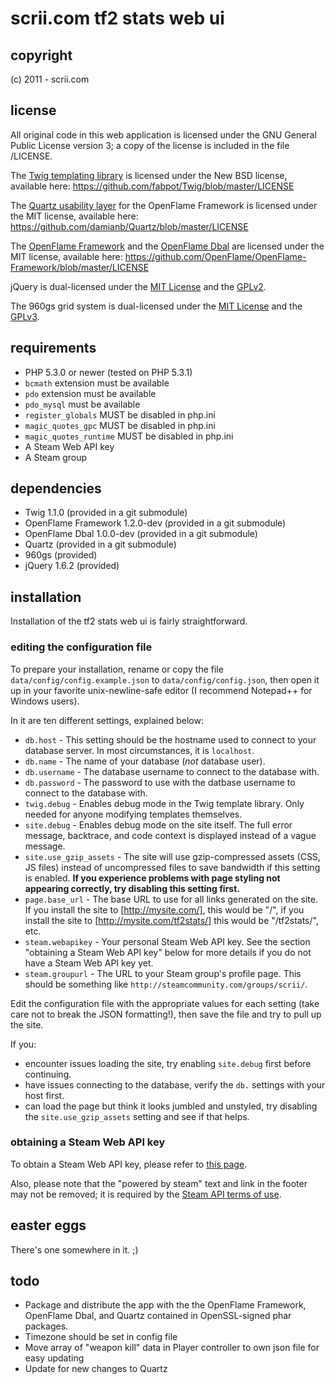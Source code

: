 # scrii.com tf2 stats web ui

## copyright

(c) 2011 - scrii.com

## license

All original code in this web application is licensed under the GNU General Public License version 3; a copy of the license is included in the file /LICENSE.

The [Twig templating library](http://twig-project.com) is licensed under the New BSD license, available here: https://github.com/fabpot/Twig/blob/master/LICENSE

The [Quartz usability layer](https://github.com/damianb/Quartz/tree/feature.injection) for the OpenFlame Framework is licensed under the MIT license, available here: https://github.com/damianb/Quartz/blob/master/LICENSE

The [OpenFlame Framework](https://github.com/OpenFlame/OpenFlame-Framework) and the [OpenFlame Dbal](https://github.com/OpenFlame/OpenFlame-Dbal) are licensed under the MIT license, available here:  https://github.com/OpenFlame/OpenFlame-Framework/blob/master/LICENSE

jQuery is dual-licensed under the [MIT License](http://github.com/jquery/jquery/blob/master/MIT-LICENSE.txt) and the [GPLv2](http://github.com/jquery/jquery/blob/master/GPL-LICENSE.txt).

The 960gs grid system is dual-licensed under the [MIT License](https://github.com/nathansmith/960-Grid-System/blob/master/licenses/MIT_license.txt) and the [GPLv3](https://github.com/nathansmith/960-Grid-System/blob/master/licenses/GPL_license.txt).

## requirements

* PHP 5.3.0 or newer (tested on PHP 5.3.1)
* `bcmath` extension must be available
* `pdo` extension must be available
* `pdo_mysql` must be available
* `register_globals` MUST be disabled in php.ini
* `magic_quotes_gpc` MUST be disabled in php.ini
* `magic_quotes_runtime` MUST be disabled in php.ini
* A Steam Web API key
* A Steam group

## dependencies

* Twig 1.1.0 (provided in a git submodule)
* OpenFlame Framework 1.2.0-dev (provided in a git submodule)
* OpenFlame Dbal 1.0.0-dev (provided in a git submodule)
* Quartz (provided in a git submodule)
* 960gs (provided)
* jQuery 1.6.2 (provided)

## installation

Installation of the tf2 stats web ui is fairly straightforward.

### editing the configuration file

To prepare your installation, rename or copy the file `data/config/config.example.json` to `data/config/config.json`, then open it up in your favorite unix-newline-safe editor (I recommend Notepad++ for Windows users).

In it are ten different settings, explained below:

* `db.host` - This setting should be the hostname used to connect to your database server.  In most circumstances, it is `localhost`.
* `db.name` - The name of your database (*not* database user).
* `db.username` - The database username to connect to the database with.
* `db.password` - The password to use with the datbase username to connect to the database with.
* `twig.debug` - Enables debug mode in the Twig template library.  Only needed for anyone modifying templates themselves.
* `site.debug` - Enables debug mode on the site itself.  The full error message, backtrace, and code context is displayed instead of a vague message.
* `site.use_gzip_assets` - The site will use gzip-compressed assets (CSS, JS files) instead of uncompressed files to save bandwidth if this setting is enabled.  **If you experience problems with page styling not appearing correctly, try disabling this setting first.**
* `page.base_url` - The base URL to use for all links generated on the site.  If you install the site to [http://mysite.com/], this would be "/", if you install the site to [http://mysite.com/tf2stats/] this would be "/tf2stats/", etc.
* `steam.webapikey` - Your personal Steam Web API key.  See the section "obtaining a Steam Web API key" below for more details if you do not have a Steam Web API key yet.
* `steam.groupurl` - The URL to your Steam group's profile page.  This should be something like `http://steamcommunity.com/groups/scrii/`.

Edit the configuration file with the appropriate values for each setting (take care not to break the JSON formatting!), then save the file and try to pull up the site.

If you:

* encounter issues loading the site, try enabling `site.debug` first before continuing.
* have issues connecting to the database, verify the `db.` settings with your host first.
* can load the page but think it looks jumbled and unstyled, try disabling the `site.use_gzip_assets` setting and see if that helps.

### obtaining a Steam Web API key

To obtain a Steam Web API key, please refer to [this page](http://steamcommunity.com/dev).

Also, please note that the "powered by steam" text and link in the footer may not be removed; it is required by the [Steam API terms of use](http://steamcommunity.com/dev/apiterms).

## easter eggs

There's one somewhere in it.  ;)

## todo

* Package and distribute the app with the the OpenFlame Framework,  OpenFlame Dbal, and Quartz contained in OpenSSL-signed phar packages.
* Timezone should be set in config file
* Move array of "weapon kill" data in Player controller to own json file for easy updating
* Update for new changes to Quartz
